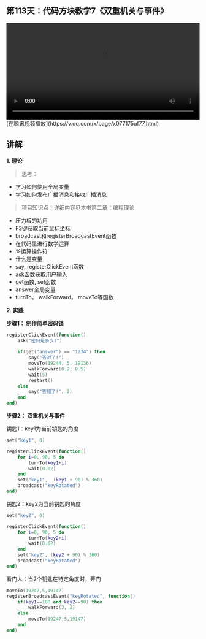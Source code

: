 ## 第113天：代码方块教学7《双重机关与事件》

<video width="100%" controls controlslist="nodownload nofullscreen noremoteplayback" disablePictureInPicture>
  <source src="https://api.keepwork.com/ts-storage/siteFiles/18149/raw#1604220560540codeblock7_small.webm" type="video/webm">
  <source src="https://api.keepwork.com/ts-storage/siteFiles/18133/raw#1604201604934codeblock7_small.mp4" type="video/mp4" />
  你的浏览器不支持播放
</video>
<style>
video::-webkit-media-controls-fullscreen-button {
    display: none;
}
</style>
[在腾讯视频播放](https://v.qq.com/x/page/x077175uf77.html)

## 讲解

**1. 理论**

> 思考：
- 学习如何使用全局变量
- 学习如何发布广播消息和接收广播消息

> 项目知识点：详细内容见本书第二章：编程理论

  
- 压力板的功用
- F3键获取当前鼠标坐标
- broadcast和registerBroadcastEvent函数
- 在代码里进行数学运算
- %运算操作符
- 什么是变量
- say, registerClickEvent函数 
- ask函数获取用户输入
- get函数, set函数
- answer全局变量
- turnTo， walkForward， moveTo等函数
  

**2. 实践**

**步骤1： 制作简单密码锁**

```lua
registerClickEvent(function()
    ask("密码是多少?")
    
    if(get("answer") == "1234") then
        say("答对了!")
        moveTo(19244, 5, 19136)
        walkForward(0.2, 0.5)
        wait(5)
        restart()
    else
        say("答错了!", 2)
    end    
end)
```

**步骤2： 双重机关与事件**

钥匙1：key1为当前钥匙的角度
```lua
set("key1", 0)

registerClickEvent(function()
    for i=0, 90, 5 do
        turnTo(key1+i)
        wait(0.02)
    end
    set("key1",  (key1 + 90) % 360)
    broadcast("keyRotated")
end)
```

钥匙2：key2为当前钥匙的角度
```lua
set("key2", 0)

registerClickEvent(function()
    for i=0, 90, 5 do
        turnTo(key2+i)
        wait(0.02)
    end
    set("key2", (key2 + 90) % 360)
    broadcast("keyRotated")
end)
```



看门人：当2个钥匙在特定角度时，开门
```lua
moveTo(19247,5,19147)
registerBroadcastEvent("keyRotated", function()
    if(key1==180 and key2==90) then
        walkForward(3, 2)
    else
        moveTo(19247,5,19147)
    end
end)
```
